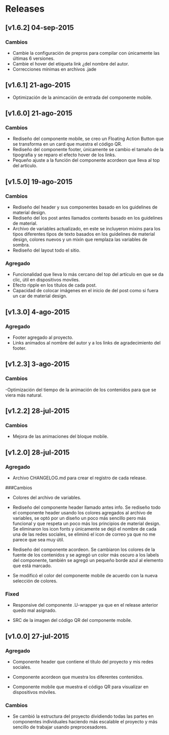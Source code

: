 # Releases

## [v1.6.2] 04-sep-2015
### Cambios
- Cambie la configuración de prepros para compilar con únicamente las últimas 6 versiones.
- Cambie el hover del etiqueta link ¿del nombre del autor.
- Correcciones mínimas en archivos .jade

## [v1.6.1] 21-ago-2015
- Optimización de la animcación de entrada del componente mobile.

## [v1.6.0] 21-ago-2015
### Cambios
- Rediseño del componente mobile, se creo un Floating Action Button que se transforma en un card que muestra el código QR.
- Rediseño del componente footer, únicamente se cambio el tamaño de la tipografia y se reparo el efecto hover de los links.
- Pequeño ajuste a la función del componente acordeon que lleva al top del artículo.

## [v1.5.0] 19-ago-2015
### Cambios
- Rediseño del header y sus componentes basado en los guidelines de material design.
- Rediseño del los post antes llamados contents basado en los guidelines de material.
- Archivo de variables actualizado, en este se incluyeron mixins para los tipos diferentes tipos de texto basados en los guidelines de material design, colores nuevos y un mixin que remplaza las variables de sombra.
- Rediseño del layout todo el sitio.

### Agregado
- Funcionalidad que lleva lo más cercano del top del artículo en que se da clic, útil en dispositivos moviles.
- Efecto ripple en los títulos de cada post.
- Capacidad de colocar imágenes en el inicio de del post como si fuera un car de material design.

## [v1.3.0] 4-ago-2015
### Agregado
- Footer agregado al proyecto.
- Links animados al nombre del autor y a los links de agradecimiento del footer.

## [v1.2.3] 3-ago-2015
### Cambios
-Optimización del tiempo de la animación de los contenidos para que se viera más natural.

## [v1.2.2] 28-jul-2015
### Cambios
- Mejora de las animaciones del bloque mobile.

## [v1.2.0] 28-jul-2015
### Agregado
- Archivo CHANGELOG.md para crear el registro de cada release.

###Cambios
- Colores del archivo de variables.

- Rediseño del componente header llamado antes info. Se rediseño todo el componente header usando los colores agregados al archivo de variables, se optó por un diseño un poco más sencillo pero más funcional y que respeta un poco más los principios de material design.
Se eliminaron los icon fonts y únicamente se dejó el nombre de cada una de las redes sociales, se eliminó el icon de correo ya que no me parece que sea muy útil.

- Rediseño del componente acordeon. Se cambiaron los colores de la fuente de los contenidos y se agregó un color más oscuro a los labels del componente, también se agregó un pequeño borde azul al elemento que está marcado.

- Se modificó el color del componente mobile de acuerdo con la nueva selección de colores.

### Fixed
- Responsive del componente .U-wrapper ya que en el release anterior quedo mal asignado.

- SRC de la imagen del código QR del componente mobile.

## [v1.0.0] 27-jul-2015
### Agregado
- Componente header que contiene el título del proyecto y mis redes sociales.

- Componente acordeon que muestra los diferentes contenidos.

- Componente mobile que muestra el código QR para visualizar en dispositivos móviles.

### Cambios
- Se cambió la estructura del proyecto dividiendo todas las partes en componentes individuales haciendo más escalable el proyecto y más sencillo de trabajar usando preprocesadores.
